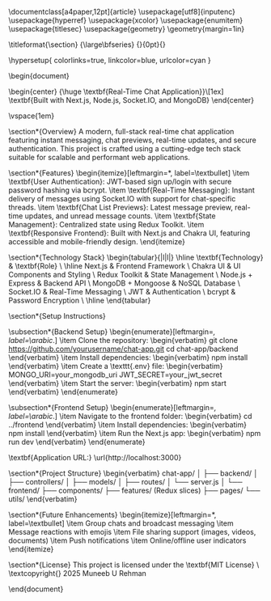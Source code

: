 \documentclass[a4paper,12pt]{article}
\usepackage[utf8]{inputenc}
\usepackage{hyperref}
\usepackage{xcolor}
\usepackage{enumitem}
\usepackage{titlesec}
\usepackage{geometry}
\geometry{margin=1in}

\titleformat{\section}
  {\large\bfseries}
  {}{0pt}{}

\hypersetup{
    colorlinks=true,
    linkcolor=blue,
    urlcolor=cyan
}

\begin{document}

\begin{center}
    {\huge \textbf{Real-Time Chat Application}}\\[1ex]
    \textbf{Built with Next.js, Node.js, Socket.IO, and MongoDB}
\end{center}

\vspace{1em}

\section*{Overview}
A modern, full-stack real-time chat application featuring instant messaging, chat previews, real-time updates, and secure authentication. This project is crafted using a cutting-edge tech stack suitable for scalable and performant web applications.

\section*{Features}
\begin{itemize}[leftmargin=*, label=\textbullet]
    \item \textbf{User Authentication}: JWT-based sign up/login with secure password hashing via bcrypt.
    \item \textbf{Real-Time Messaging}: Instant delivery of messages using Socket.IO with support for chat-specific threads.
    \item \textbf{Chat List Previews}: Latest message preview, real-time updates, and unread message counts.
    \item \textbf{State Management}: Centralized state using Redux Toolkit.
    \item \textbf{Responsive Frontend}: Built with Next.js and Chakra UI, featuring accessible and mobile-friendly design.
\end{itemize}

\section*{Technology Stack}
\begin{tabular}{|l|l|}
    \hline
    \textbf{Technology} & \textbf{Role} \\
    \hline
    Next.js & Frontend Framework \\
    Chakra UI & UI Components and Styling \\
    Redux Toolkit & State Management \\
    Node.js + Express & Backend API \\
    MongoDB + Mongoose & NoSQL Database \\
    Socket.IO & Real-Time Messaging \\
    JWT & Authentication \\
    bcrypt & Password Encryption \\
    \hline
\end{tabular}

\section*{Setup Instructions}

\subsection*{Backend Setup}
\begin{enumerate}[leftmargin=*, label=\arabic*.]
    \item Clone the repository:
    \begin{verbatim}
git clone https://github.com/yourusername/chat-app.git
cd chat-app/backend
    \end{verbatim}
    \item Install dependencies:
    \begin{verbatim}
npm install
    \end{verbatim}
    \item Create a \texttt{.env} file:
    \begin{verbatim}
MONGO_URI=your_mongodb_uri
JWT_SECRET=your_jwt_secret
    \end{verbatim}
    \item Start the server:
    \begin{verbatim}
npm start
    \end{verbatim}
\end{enumerate}

\subsection*{Frontend Setup}
\begin{enumerate}[leftmargin=*, label=\arabic*.]
    \item Navigate to the frontend folder:
    \begin{verbatim}
cd ../frontend
    \end{verbatim}
    \item Install dependencies:
    \begin{verbatim}
npm install
    \end{verbatim}
    \item Run the Next.js app:
    \begin{verbatim}
npm run dev
    \end{verbatim}
\end{enumerate}

\textbf{Application URL:} \url{http://localhost:3000}

\section*{Project Structure}
\begin{verbatim}
chat-app/
│
├── backend/
│   ├── controllers/
│   ├── models/
│   ├── routes/
│   └── server.js
│
└── frontend/
    ├── components/
    ├── features/ (Redux slices)
    ├── pages/
    └── utils/
\end{verbatim}

\section*{Future Enhancements}
\begin{itemize}[leftmargin=*, label=\textbullet]
    \item Group chats and broadcast messaging
    \item Message reactions with emojis
    \item File sharing support (images, videos, documents)
    \item Push notifications
    \item Online/offline user indicators
\end{itemize}

\section*{License}
This project is licensed under the \textbf{MIT License} \\
\textcopyright{}
2025 Muneeb U Rehman

\end{document}
